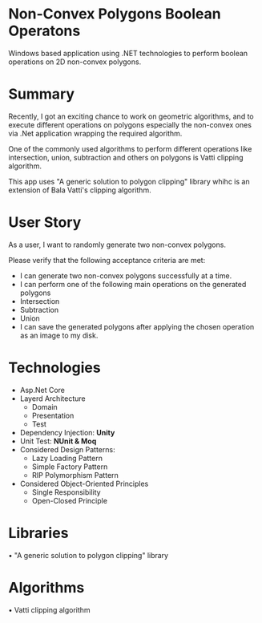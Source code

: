 # Non-Convex Polygons Boolean Operatons
Windows based application using .NET technologies to perform boolean operations on 2D non-convex polygons.

# Summary
Recently, I got an exciting chance to work on geometric algorithms, and to execute different operations on polygons especially the non-convex ones via .Net application wrapping the required algorithm.

One of the commonly used algorithms to perform different operations like intersection, union, subtraction and others on polygons is Vatti clipping algorithm.

This app uses "A generic solution to polygon clipping" library whihc is an extension of Bala Vatti's clipping algorithm.

# User Story
As a user, I want to randomly generate two non-convex polygons.

Please verify that the following acceptance criteria are met:

-	I can generate two non-convex polygons successfully at a time.
-	I can perform one of the following main operations on the generated polygons
  - Intersection
  - Subtraction
  - Union
-	I can save the generated polygons after applying the chosen operation as an image to my disk.

# Technologies
- Asp.Net Core
- Layerd Architecture  
  - Domain 
  - Presentation   
  - Test
- Dependency Injection: **Unity**  
- Unit Test: **NUnit & Moq**
- Considered Design Patterns:
  - Lazy Loading Pattern
  - Simple Factory Pattern
  - RIP Polymorphism Pattern
- Considered Object-Oriented Principles
  - Single Responsibility
  - Open-Closed Principle

# Libraries
•	"A generic solution to polygon clipping" library

# Algorithms
•	Vatti clipping algorithm